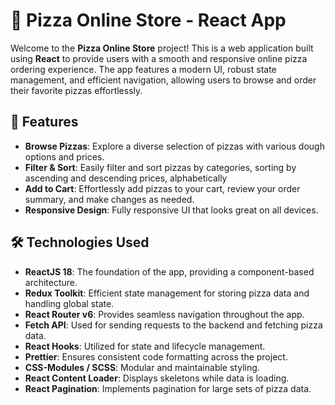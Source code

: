 # 🍕 Pizza Online Store - React App

Welcome to the **Pizza Online Store** project! This is a web application built using **React** to provide users with a smooth and responsive online pizza ordering experience. The app features a modern UI, robust state management, and efficient navigation, allowing users to browse and order their favorite pizzas effortlessly.

## 🚀 Features

- **Browse Pizzas**: Explore a diverse selection of pizzas with various dough options and prices.
- **Filter & Sort**: Easily filter and sort pizzas by categories, sorting by ascending and descending prices, alphabetically
- **Add to Cart**: Effortlessly add pizzas to your cart, review your order summary, and make changes as needed.
- **Responsive Design**: Fully responsive UI that looks great on all devices.

## 🛠 Technologies Used

- **ReactJS 18**: The foundation of the app, providing a component-based architecture.
- **Redux Toolkit**: Efficient state management for storing pizza data and handling global state.
- **React Router v6**: Provides seamless navigation throughout the app.
- **Fetch API**: Used for sending requests to the backend and fetching pizza data.
- **React Hooks**: Utilized for state and lifecycle management.
- **Prettier**: Ensures consistent code formatting across the project.
- **CSS-Modules / SCSS**: Modular and maintainable styling.
- **React Content Loader**: Displays skeletons while data is loading.
- **React Pagination**: Implements pagination for large sets of pizza data.









